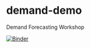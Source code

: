 # demand-demo
Demand Forecasting Workshop


[![Binder](https://mybinder.org/badge_logo.svg)](https://mybinder.org/v2/gh/jrolf/demand-demo/master)
